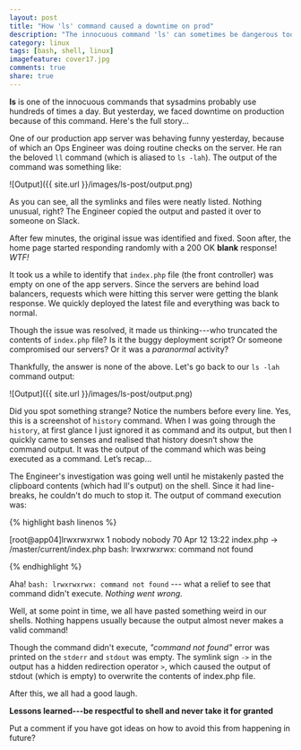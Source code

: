 ```yaml
---
layout: post
title: "How 'ls' command caused a downtime on prod"
description: "The innocuous command 'ls' can sometimes be dangerous too. Read how."
category: linux
tags: [bash, shell, linux]
imagefeature: cover17.jpg
comments: true
share: true
---
```


**ls** is one of the innocuous commands that sysadmins probably use hundreds of times a day. But yesterday, we faced downtime on production because of this command. Here's the full story...

One of our production app server was behaving funny yesterday, because of which an Ops Engineer was doing routine checks on the server. He ran the beloved `ll` command (which is aliased to `ls -lah`). The output of the command was something like:

![Output]({{ site.url }}/images/ls-post/output.png)

As you can see, all the symlinks and files were neatly listed. Nothing unusual, right? The Engineer copied the output and pasted it over to someone on Slack.

After few minutes, the original issue was identified and fixed. Soon after, the home page started responding randomly with a 200 OK **blank** response! *WTF!*

It took us a while to identify that `index.php` file (the front controller) was empty on one of the app servers. Since the servers are behind load balancers, requests which were hitting this server were getting the blank response. We quickly deployed the latest file and everything was back to normal.

Though the issue was resolved, it made us thinking---who truncated the contents of `index.php` file? Is it the buggy deployment script? Or someone compromised our servers? Or it was a _paranormal_ activity?

Thankfully, the answer is none of the above. Let's go back to our `ls -lah` command output:

![Output]({{ site.url }}/images/ls-post/output.png)

Did you spot something strange? Notice the numbers before every line. Yes, this is a screenshot of `history` command. When I was going through the `history`, at first glance I just ignored it as command and its output, but then I quickly came to senses and realised that history doesn’t show the command output. It was the output of the command which was being executed as a command. Let’s recap…

The Engineer's investigation was going well until he mistakenly pasted the clipboard contents (which had ll's output) on the shell. Since it had line-breaks, he couldn't do much to stop it. The output of command execution was:

{% highlight bash linenos %}

[root@app04]lrwxrwxrwx 1 nobody nobody 70 Apr 12 13:22 index.php -> /master/current/index.php
bash: lrwxrwxrwx: command not found

{% endhighlight %}

Aha! `bash: lrwxrwxrwx: command not found` --- what a relief to see that command didn't execute. _Nothing went wrong._

Well, at some point in time, we all have pasted something weird in our shells. Nothing happens usually because the output almost never makes a valid command!

Though the command didn't execute, _"command not found"_ error was printed on the `stderr` and `stdout` was empty. The symlink sign `->` in the output has a hidden redirection operator `>`, which caused the output of stdout (which is empty) to overwrite the contents of index.php file.

After this, we all had a good laugh.

**Lessons learned---be respectful to shell and never take it for granted**

Put a comment if you have got ideas on how to avoid this from happening in future?
